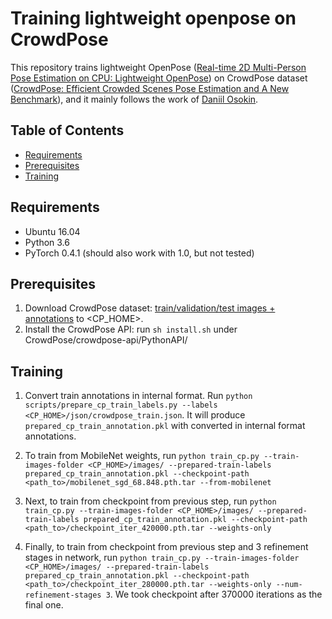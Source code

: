 # Training lightweight openpose on CrowdPose

This repository trains lightweight OpenPose ([Real-time 2D Multi-Person Pose Estimation on CPU: Lightweight OpenPose](https://arxiv.org/pdf/1811.12004.pdf)) on CrowdPose dataset ([CrowdPose: Efficient Crowded Scenes Pose Estimation and A New Benchmark](https://arxiv.org/abs/1812.00324)), and it mainly follows the work of [Daniil Osokin](https://github.com/Daniil-Osokin/lightweight-human-pose-estimation.pytorch). 

## Table of Contents

* [Requirements](#requirements)
* [Prerequisites](#prerequisites)
* [Training](#training)

## Requirements

* Ubuntu 16.04
* Python 3.6
* PyTorch 0.4.1 (should also work with 1.0, but not tested)

## Prerequisites

1. Download CrowdPose dataset: [train/validation/test images + annotations](https://github.com/Jeff-sjtu/CrowdPose) to <CP_HOME>.
2. Install the CrowdPose API: run `sh install.sh` under CrowdPose/crowdpose-api/PythonAPI/

## Training

1. Convert train annotations in internal format. Run `python scripts/prepare_cp_train_labels.py --labels <CP_HOME>/json/crowdpose_train.json`. It will produce `prepared_cp_train_annotation.pkl` with converted in internal format annotations.

2. To train from MobileNet weights, run `python train_cp.py --train-images-folder <CP_HOME>/images/ --prepared-train-labels prepared_cp_train_annotation.pkl --checkpoint-path <path_to>/mobilenet_sgd_68.848.pth.tar --from-mobilenet`

3. Next, to train from checkpoint from previous step, run `python train_cp.py --train-images-folder <CP_HOME>/images/ --prepared-train-labels prepared_cp_train_annotation.pkl --checkpoint-path <path_to>/checkpoint_iter_420000.pth.tar --weights-only`

4. Finally, to train from checkpoint from previous step and 3 refinement stages in network, run `python train_cp.py --train-images-folder <CP_HOME>/images/ --prepared-train-labels prepared_cp_train_annotation.pkl --checkpoint-path <path_to>/checkpoint_iter_280000.pth.tar --weights-only --num-refinement-stages 3`. We took checkpoint after 370000 iterations as the final one.
